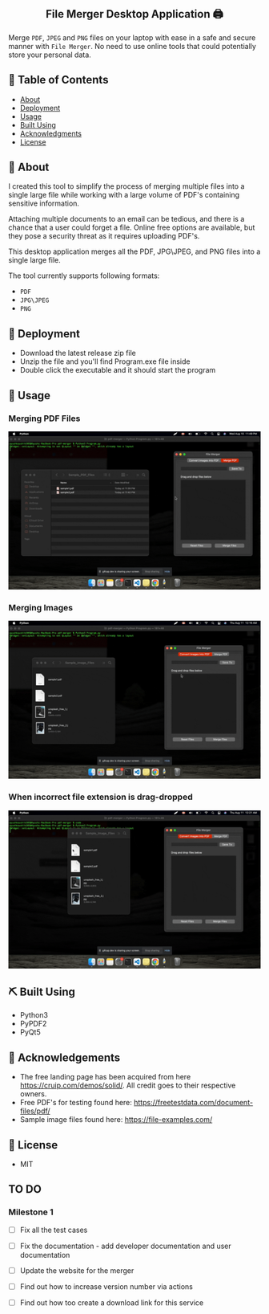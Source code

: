 <h2 align="center">File Merger Desktop Application 🖨️ </h2> 


Merge `PDF`, `JPEG` and `PNG` files on your laptop with ease in a safe and secure manner with `File Merger`. No need to use online tools that could potentially store your personal data.

  
## 📝 Table of Contents  
- [About](#about)  
- [Deployment](#deployment) 
- [Usage](#usage)
- [Built Using](#built_using)
- [Acknowledgments](#acknowledgement)  
- [License](#license)  
  
## 🏁 About <a name = "#getting_started"></a>
I created this tool to simplify the process of merging multiple files into a single large file while working with a large volume of PDF's containing sensitive information.

Attaching multiple documents to an email can be tedious, and there is a chance that a user could forget a file. Online free options are available, but they pose a security threat as it requires uploading PDF's.

This desktop application merges all the PDF, JPG\JPEG, and PNG files into a single large file.

The tool currently supports following formats:
- `PDF`
- `JPG\JPEG`
- `PNG`


## 🚀 Deployment <a name = "deployment"></a>  
- Download the latest release zip file
- Unzip the file and you'll find Program.exe file inside
- Double click the executable and it should start the program
  
## 🎈 Usage <a name="usage"></a>  
### Merging PDF Files
![Merging PDF Files](./readme/PDF_Merging.gif)

### Merging Images
![Merging Images (JPG) Files](./readme/Image_Merging.gif)

### When incorrect file extension is drag-dropped
![Invalid Extension Error](./readme/Invalid_Extension_Error.gif)

## ⛏️ Built Using <a name = "built_using"></a>
- Python3
- PyPDF2
- PyQt5
  
## 👏 Acknowledgements <a name = "acknowledgement"></a>    
- The free landing page has been acquired from here https://cruip.com/demos/solid/. All credit goes to their respective owners.
- Free PDF's for testing found here: https://freetestdata.com/document-files/pdf/
- Sample image files found here: https://file-examples.com/
  
## 📝 License <a name = "acknowledgement"></a>  
- MIT

## TO DO

### Milestone 1

- [ ] Fix all the test cases
- [ ] Fix the documentation - add developer documentation and user documentation
- [ ] Update the website for the merger
- [ ] Find out how to increase version number via actions
- [ ] Find out how too create a download link for this service


